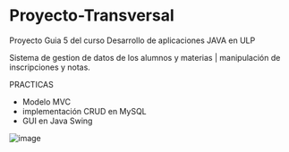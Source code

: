 # Proyecto-Transversal
Proyecto Guia 5 del curso Desarrollo de aplicaciones JAVA en ULP

Sistema de gestion de datos de los alumnos y materias | manipulación de inscripciones y notas.

PRACTICAS
- Modelo MVC
- implementación CRUD en MySQL
- GUI en Java Swing

![image](https://github.com/NickBuzz/Proyecto-Transversal/assets/123810242/3b9592f4-810c-48b0-9943-3161a746dfc7)

